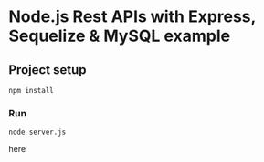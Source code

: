 # Node.js Rest APIs with Express, Sequelize & MySQL example

## Project setup

```
npm install
```

### Run

```
node server.js
```

here
